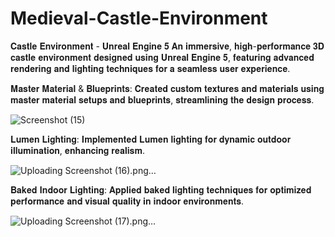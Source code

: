 # Medieval-Castle-Environment

𝐂𝐚𝐬𝐭𝐥𝐞 𝐄𝐧𝐯𝐢𝐫𝐨𝐧𝐦𝐞𝐧𝐭 - 𝐔𝐧𝐫𝐞𝐚𝐥 𝐄𝐧𝐠𝐢𝐧𝐞 𝟓 𝐀𝐧 𝐢𝐦𝐦𝐞𝐫𝐬𝐢𝐯𝐞, 𝐡𝐢𝐠𝐡-𝐩𝐞𝐫𝐟𝐨𝐫𝐦𝐚𝐧𝐜𝐞 𝟑𝐃 𝐜𝐚𝐬𝐭𝐥𝐞 𝐞𝐧𝐯𝐢𝐫𝐨𝐧𝐦𝐞𝐧𝐭 𝐝𝐞𝐬𝐢𝐠𝐧𝐞𝐝 𝐮𝐬𝐢𝐧𝐠 𝐔𝐧𝐫𝐞𝐚𝐥 𝐄𝐧𝐠𝐢𝐧𝐞 𝟓, 𝐟𝐞𝐚𝐭𝐮𝐫𝐢𝐧𝐠 𝐚𝐝𝐯𝐚𝐧𝐜𝐞𝐝 𝐫𝐞𝐧𝐝𝐞𝐫𝐢𝐧𝐠 𝐚𝐧𝐝 𝐥𝐢𝐠𝐡𝐭𝐢𝐧𝐠 𝐭𝐞𝐜𝐡𝐧𝐢𝐪𝐮𝐞𝐬 𝐟𝐨𝐫 𝐚 𝐬𝐞𝐚𝐦𝐥𝐞𝐬𝐬 𝐮𝐬𝐞𝐫 𝐞𝐱𝐩𝐞𝐫𝐢𝐞𝐧𝐜𝐞.



𝐌𝐚𝐬𝐭𝐞𝐫 𝐌𝐚𝐭𝐞𝐫𝐢𝐚𝐥 & 𝐁𝐥𝐮𝐞𝐩𝐫𝐢𝐧𝐭𝐬: 𝐂𝐫𝐞𝐚𝐭𝐞𝐝 𝐜𝐮𝐬𝐭𝐨𝐦 𝐭𝐞𝐱𝐭𝐮𝐫𝐞𝐬 𝐚𝐧𝐝 𝐦𝐚𝐭𝐞𝐫𝐢𝐚𝐥𝐬 𝐮𝐬𝐢𝐧𝐠 𝐦𝐚𝐬𝐭𝐞𝐫 𝐦𝐚𝐭𝐞𝐫𝐢𝐚𝐥 𝐬𝐞𝐭𝐮𝐩𝐬 𝐚𝐧𝐝 𝐛𝐥𝐮𝐞𝐩𝐫𝐢𝐧𝐭𝐬, 𝐬𝐭𝐫𝐞𝐚𝐦𝐥𝐢𝐧𝐢𝐧𝐠 𝐭𝐡𝐞 𝐝𝐞𝐬𝐢𝐠𝐧 𝐩𝐫𝐨𝐜𝐞𝐬𝐬.

![Screenshot (15)](https://github.com/user-attachments/assets/c98734c8-2e73-46ef-8747-c934eda062c3)

𝐋𝐮𝐦𝐞𝐧 𝐋𝐢𝐠𝐡𝐭𝐢𝐧𝐠: 𝐈𝐦𝐩𝐥𝐞𝐦𝐞𝐧𝐭𝐞𝐝 𝐋𝐮𝐦𝐞𝐧 𝐥𝐢𝐠𝐡𝐭𝐢𝐧𝐠 𝐟𝐨𝐫 𝐝𝐲𝐧𝐚𝐦𝐢𝐜 𝐨𝐮𝐭𝐝𝐨𝐨𝐫 𝐢𝐥𝐥𝐮𝐦𝐢𝐧𝐚𝐭𝐢𝐨𝐧, 𝐞𝐧𝐡𝐚𝐧𝐜𝐢𝐧𝐠 𝐫𝐞𝐚𝐥𝐢𝐬𝐦.

![Uploading Screenshot (16).png…]()


𝐁𝐚𝐤𝐞𝐝 𝐈𝐧𝐝𝐨𝐨𝐫 𝐋𝐢𝐠𝐡𝐭𝐢𝐧𝐠: 𝐀𝐩𝐩𝐥𝐢𝐞𝐝 𝐛𝐚𝐤𝐞𝐝 𝐥𝐢𝐠𝐡𝐭𝐢𝐧𝐠 𝐭𝐞𝐜𝐡𝐧𝐢𝐪𝐮𝐞𝐬 𝐟𝐨𝐫 𝐨𝐩𝐭𝐢𝐦𝐢𝐳𝐞𝐝 𝐩𝐞𝐫𝐟𝐨𝐫𝐦𝐚𝐧𝐜𝐞 𝐚𝐧𝐝 𝐯𝐢𝐬𝐮𝐚𝐥 𝐪𝐮𝐚𝐥𝐢𝐭𝐲 𝐢𝐧 𝐢𝐧𝐝𝐨𝐨𝐫 𝐞𝐧𝐯𝐢𝐫𝐨𝐧𝐦𝐞𝐧𝐭𝐬.

![Uploading Screenshot (17).png…]()



